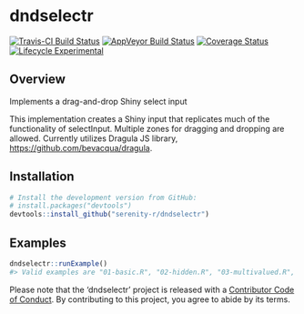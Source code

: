
<!-- README.md is generated from README.Rmd. Please edit that file -->

# dndselectr

[![Travis-CI Build
Status](https://travis-ci.org/serenity-r/dndselectr.svg?branch=master)](https://travis-ci.org/serenity-r/dndselectr)
[![AppVeyor Build
Status](https://ci.appveyor.com/api/projects/status/github/serenity-r/dndselectr?branch=master&svg=true)](https://ci.appveyor.com/project/mdlama/dndselectr)
[![Coverage
Status](https://img.shields.io/codecov/c/github/serenity-r/dndselectr/master.svg)](https://codecov.io/github/serenity-r/dndselectr?branch=master)
[![Lifecycle
Experimental](https://img.shields.io/badge/lifecycle-experimental-orange.svg)](https://www.tidyverse.org/lifecycle/#experimental)

## Overview

Implements a drag-and-drop Shiny select input

This implementation creates a Shiny input that replicates much of the
functionality of selectInput. Multiple zones for dragging and dropping
are allowed. Currently utilizes Dragula JS library,
<https://github.com/bevacqua/dragula>.

## Installation

``` r
# Install the development version from GitHub:
# install.packages("devtools")
devtools::install_github("serenity-r/dndselectr")
```

## Examples

``` r
dndselectr::runExample()
#> Valid examples are "01-basic.R", "02-hidden.R", "03-multivalued.R", "04-renderUI.R", "05-multivalued-renderUI.R", "06-selectable.R", "07-renderUI-selectable.R", "08-hidden-entangled.R", "09-selectable-togglevis.R", "10-togglelock.R", "11-partytime.R", "12-removeOnSpill.R", "13-change-direction.R", "14-frozen-items.R", "15-complex-choices.R", "16-max-input.R", "17-check-settings.R", "18-check-api.R", "19-flex.R", "20-shiny-inputs.R", "21-shiny-inputs-modules.R", "22-shiny-inputs-modules-render.R"
```

Please note that the ‘dndselectr’ project is released with a
[Contributor Code of Conduct](CODE_OF_CONDUCT.md). By contributing to
this project, you agree to abide by its terms.
